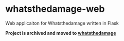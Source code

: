 # whatsthedamage-web
Web applicaiton for Whatsthedamage written in Flask

**Project is archived and moved to [whatsthedamage](https://github.com/abalage/whatsthedamage)**
